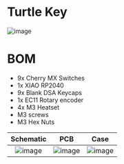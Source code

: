 # Turtle Key
![image](../images/turtlekey.png)

# BOM
- 9x Cherry MX Switches
- 1x XIAO RP2040
- 9x Blank DSA Keycaps
- 1x EC11 Rotary encoder
- 4x M3 Heatset
- M3 screws
- M3 Hex Nuts

Schematic            |  PCB         |   Case
:-------------------------:|:-------------------------:|:-------------------------:|
![image](../images/schematic.png)    |  ![image](../images/PCB.png)  | ![image](../images/case.png)
